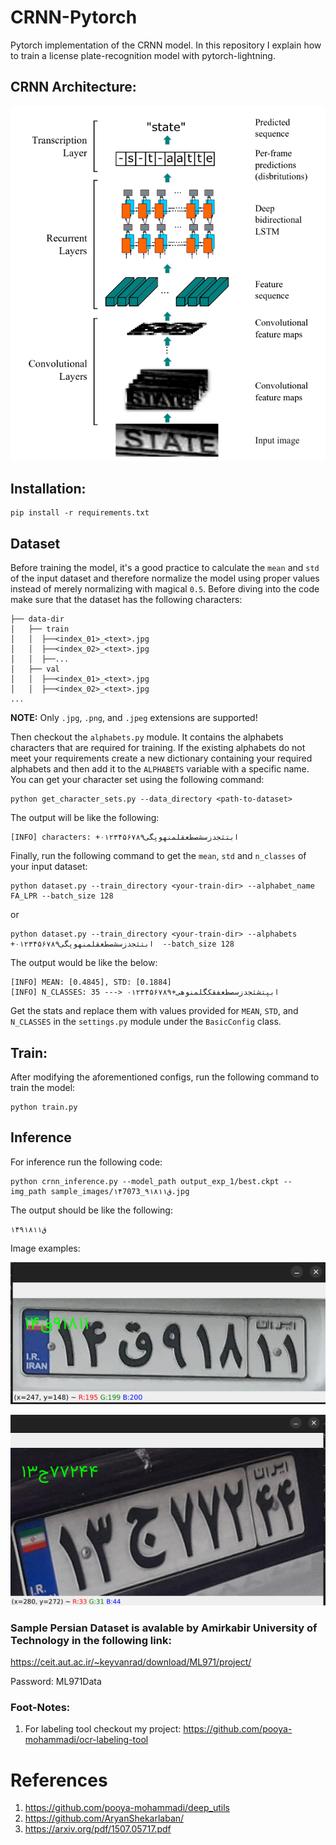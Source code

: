 # CRNN-Pytorch

Pytorch implementation of the CRNN model.
In this repository I explain how to train a license plate-recognition model with pytorch-lightning.

## CRNN Architecture:
![](assets/crnn-architecture.png)

## Installation:

```commandline
pip install -r requirements.txt
```

## Dataset

Before training the model, it's a good practice to calculate the `mean` and `std` of the input dataset and therefore
normalize the model using proper values instead of merely normalizing with magical `0.5`. Before diving into the code
make sure that the dataset has the following characters:

```commandline
├── data-dir
│   ├── train
│   │  ├──<index_01>_<text>.jpg
│   │  ├──<index_02>_<text>.jpg
│   │  ├──...
│   ├── val
│   │  ├──<index_01>_<text>.jpg
│   │  ├──<index_02>_<text>.jpg
...
```

**NOTE:** Only `.jpg`, `.png`, and `.jpeg` extensions are supported!

Then checkout the `alphabets.py` module. It contains the alphabets characters that are required for training.
If the existing alphabets do not meet your requirements create a new dictionary containing your required alphabets and
then add it to the `ALPHABETS` variable with a specific name. You can get your character set using the following
command:

```commandline
python get_character_sets.py --data_directory <path-to-dataset>
```
The output will be like the following: 
```commandline
[INFO] characters: +ابتثجدزسشصطعقلمنهوپگی۰۱۲۳۴۵۶۷۸۹
```

Finally, run the following command to get the `mean`, `std` and `n_classes` of your input dataset:

```commandline
python dataset.py --train_directory <your-train-dir> --alphabet_name FA_LPR --batch_size 128
```
or

```commandline
python dataset.py --train_directory <your-train-dir> --alphabets +ابتثجدزسشصطعقلمنهوپگی۰۱۲۳۴۵۶۷۸۹  --batch_size 128
```

The output would be like the below:

```commandline
[INFO] MEAN: [0.4845], STD: [0.1884]
[INFO] N_CLASSES: 35 ---> ابپتشثجدزسصطعفقکگلمنوهی+۰۱۲۳۴۵۶۷۸۹
```

Get the stats and replace them with values provided for `MEAN`, `STD`, and `N_CLASSES` in the `settings.py` module under
the `BasicConfig` class.

## Train:
After modifying the aforementioned configs, run the following command to train the model:
```commandline
python train.py
```

## Inference
For inference run the following code:
```commandline
python crnn_inference.py --model_path output_exp_1/best.ckpt --img_path sample_images/۱۴ق۹۱۸۱۱_7073.jpg
```
The output should be like the following:
```commandline
۱۴ق۹۱۸۱۱
```

Image examples:

![](assets/sample_01.png)

![](assets/sample_02.png)

### Sample Persian Dataset is avalable by Amirkabir University of Technology in the following link:
https://ceit.aut.ac.ir/~keyvanrad/download/ML971/project/

Password: ML971Data

### Foot-Notes:
1. For labeling tool checkout my project:
https://github.com/pooya-mohammadi/ocr-labeling-tool
   

# References

1. https://github.com/pooya-mohammadi/deep_utils
2. https://github.com/AryanShekarlaban/
3. https://arxiv.org/pdf/1507.05717.pdf
